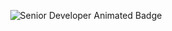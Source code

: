 <p align="center">
  <img src="https://raw.githubusercontent.com/yourusername/yourrepo/main/assets/senior-dev-animated.svg" alt="Senior Developer Animated Badge" />
</p>

